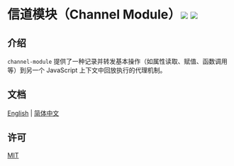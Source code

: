# 信道模块（Channel Module）<a href="https://github.com/memo-cn/channel-module/blob/main/README.zh-CN.md"><img src="https://img.shields.io/npm/v/channel-module.svg" /></a> <a href="https://github.com/memo-cn/channel-module/blob/main/README.zh-CN.md"><img src="https://packagephobia.now.sh/badge?p=channel-module" /></a>

## 介绍

`channel-module` 提供了一种记录并转发基本操作（如属性读取、赋值、函数调用等）到另一个 JavaScript 上下文中回放执行的代理机制。

## 文档

[English](https://github.com/memo-cn/channel-module/blob/main/README.md) | [简体中文](https://github.com/memo-cn/channel-module/blob/main/README.zh-CN.md)

## 许可

[MIT](https://github.com/memo-cn/channel-module/blob/main/LICENSE)
